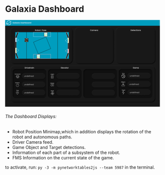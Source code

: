 # Galaxia Dashboard

![img_1.png](images/img_1.png)

###### The Dashboard Displays:

- Robot Position Minimap,which in addition displays the rotation of the robot and autonomous paths.
- Driver Camera feed.
- Game Object and Target detections.
- Information of each part of a subsystem of the robot.
- FMS Information on the current state of the game.

to activate, run: ```py -3 -m pynetworktables2js --team 5987``` in the terminal.
